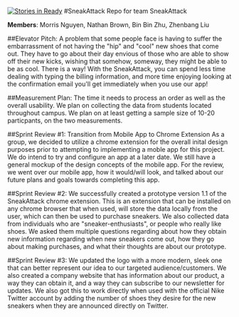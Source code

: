[![Stories in Ready](https://badge.waffle.io/asu-cis-capstone/sneakattack.png?label=ready&title=Ready)](https://waffle.io/asu-cis-capstone/sneakattack)
#SneakAttack
Repo for team SneakAttack

**Members**: Morris Nguyen, Nathan Brown, Bin Bin Zhu, Zhenbang Liu

##Elevator Pitch:
A problem that some people face is having to suffer the embarrassment of not having the "hip" and "cool" new shoes that come out. They have to go about their day envious of those who are able to show off their new kicks, wishing that somehow, someway, they might be able to be as cool. There is a way! With the SneakAttack, you can spend less time dealing with typing the billing information, and more time enjoying looking at the confirmation email you'll get immediately when you use our app!

##Measurement Plan:
The time it needs to process an order as well as the overall usability. We plan on collecting the data from students located throughout campus. We plan on at least getting a sample size of 10-20 particpants, on the two measurements.

##Sprint Review #1:
Transition from Mobile App to Chrome Extension
As a group, we decided to utilize a chrome extension for the overall inital design purposes prior to attempting to implementing a moble app for this project. We do intend to try and configure an app at a later date. We still have a general mockup of the design concepts of the mobile app. For the review, we went over our mobile app, how it would/will look, and talked about our future plans and goals towards completing this app.

##Sprint Review #2: 
We successfully created a prototype version 1.1 of the SneakAttack chrome extension. This is an extension that can be installed on any chrome browser that when used, will store the data locally from the user, which can then be used to purchase sneakers.
We also collected data from individuals who are "sneaker-enthusiasts", or people who really like shoes. We asked them multiple questions regarding about how they obtain new information regarding when new sneakers come out, how they go about making purchases, and what their thoughts are about our prototype.

##Sprint Review #3:
We updated the logo with a more modern, sleek one that can better represent our idea to our targeted audience/customers. We also created a company website that has information about our product, a way they can obtain it, and a way they can subscribe to our newsletter for updates. We also got this to work directly when used with the official Nike Twitter account by adding the number of shoes they desire for the new sneakers when they are announced directly on Twitter.
